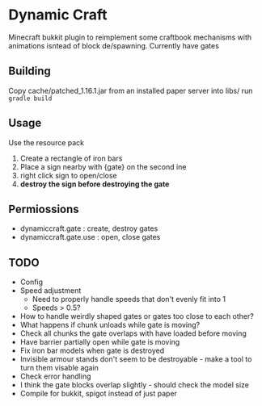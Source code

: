 # Dynamic Craft

Minecraft bukkit plugin to reimplement some craftbook mechanisms with animations isntead of block de/spawning.
Currently have gates

## Building
Copy cache/patched_1.16.1.jar from an installed paper server into libs/
run `gradle build`

## Usage
Use the resource pack

1. Create a rectangle of iron bars
2. Place a sign nearby with {gate} on the second ine
3. right click sign to open/close
4. **destroy the sign before destroying the gate**

## Permiossions
- dynamiccraft.gate
    : create, destroy gates
- dynamiccraft.gate.use 
    : open, close gates

## TODO
- Config
- Speed adjustment
    - Need to properly handle speeds that don't evenly fit into 1
    - Speeds > 0.5?
- How to handle weirdly shaped gates or gates too close to each other?
- What happens if chunk unloads while gate is moving?
- Check all chunks the gate overlaps with have loaded before moving
- Have barrier partially open while gate is moving
- Fix iron bar models when gate is destroyed 
- Invisible armour stands don't seem to be destroyable - make a tool to turn them visable again
- Check error handling
- I think the gate blocks overlap slightly - should check the model size
- Compile for bukkit, spigot instead of just paper